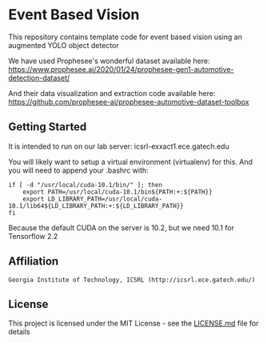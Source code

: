 
# Event Based Vision

This repository contains template code for event based vision using an augmented YOLO object detector

We have used Prophesee's wonderful dataset available here:
https://www.prophesee.ai/2020/01/24/prophesee-gen1-automotive-detection-dataset/

And their data visualization and extraction code available here:
https://github.com/prophesee-ai/prophesee-automotive-dataset-toolbox

## Getting Started

It is intended to run on our lab server: icsrl-exxact1.ece.gatech.edu

You will likely want to setup a virtual environment (virtualenv) for this. And you will need to append your .bashrc with:

```
if [ -d "/usr/local/cuda-10.1/bin/" ]; then
    export PATH=/usr/local/cuda-10.1/bin${PATH:+:${PATH}}
    export LD_LIBRARY_PATH=/usr/local/cuda-10.1/lib64${LD_LIBRARY_PATH:+:${LD_LIBRARY_PATH}}
fi
```
Because the default CUDA on the server is 10.2, but we need 10.1 for Tensorflow 2.2

## Affiliation 

```
Georgia Institute of Technology, ICSRL (http://icsrl.ece.gatech.edu/)
```

## License

This project is licensed under the MIT License - see the [LICENSE.md](LICENSE.md) file for details
